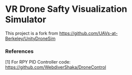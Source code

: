 # VR Drone Safty Visualization Simulator


This project is a fork from https://github.com/UAVs-at-Berkeley/UnityDroneSim

### References


[1] For RPY PID Controller code: https://github.com/WebdiverShaka/DroneControl
